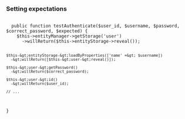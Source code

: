 <h3>Setting expectations</h3>
          <pre><code class="hljs">
  public function testAuthenticate($user_id, $username, $password, $correct_password, $expected) {
    $this-&gt;entityManager-&gt;getStorage('user')
      -&gt;willReturn($this-&gt;entityStorage-&gt;reveal());

    $this-&gt;entityStorage-&gt;loadByProperties(['name' =&gt; $username])
      -&gt;willReturn([$this-&gt;user-&gt;reveal()]);

    $this-&gt;user-&gt;getPassword()
      -&gt;willReturn($correct_password);

    $this-&gt;user-&gt;id()
      -&gt;willReturn($user_id);

    // ...
  }
          </code></pre>
        